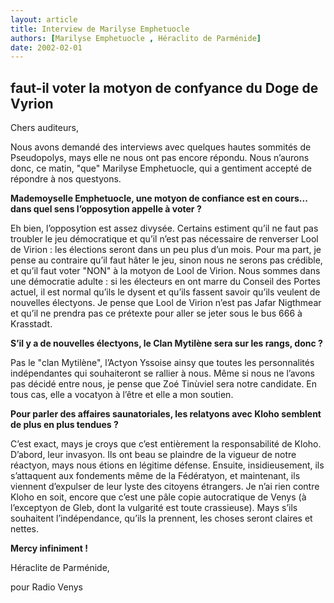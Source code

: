```yaml
---
layout: article
title: Interview de Marilyse Emphetuocle
authors: [Marilyse Emphetuocle , Héraclito de Parménide]
date: 2002-02-01
---
```


## faut-il voter la motyon de confyance du Doge de Vyrion

Chers auditeurs,

Nous avons demandé des interviews avec quelques hautes sommités de Pseudopolys, mays elle ne nous ont pas encore répondu. Nous n’aurons donc, ce matin, "que" Marilyse Emphetuocle, qui a gentiment accepté de répondre à nos questyons.

**Mademoyselle Emphetuocle, une motyon de confiance est en cours... dans quel sens l’opposytion appelle à voter ?**

Eh bien, l’opposytion est assez divysée. Certains estiment qu’il ne faut pas troubler le jeu démocratique et qu’il n’est pas nécessaire de renverser Lool de Virion : les élections seront dans un peu plus d’un mois. Pour ma part, je pense au contraire qu’il faut hâter le jeu, sinon nous ne serons pas crédible, et qu’il faut voter "NON" à la motyon de Lool de Virion. Nous sommes dans une démocratie adulte : si les électeurs en ont marre du Conseil des Portes actuel, il est normal qu’ils le dysent et qu’ils fassent savoir qu’ils veulent de nouvelles électyons. Je pense que Lool de Virion n’est pas Jafar Nigthmear et qu’il ne prendra pas ce prétexte pour aller se jeter sous le bus 666 à Krasstadt.

**S’il y a de nouvelles électyons, le Clan Mytilène sera sur les rangs, donc ?**

Pas le "clan Mytilène", l’Actyon Yssoise ainsy que toutes les personnalités indépendantes qui souhaiteront se rallier à nous. Même si nous ne l’avons pas décidé entre nous, je pense que Zoé Tinùviel sera notre candidate. En tous cas, elle a vocatyon à l’être et elle a mon soutien.

**Pour parler des affaires saunatoriales, les relatyons avec Kloho semblent de plus en plus tendues ?**

C’est exact, mays je croys que c’est entièrement la responsabilité de Kloho. D’abord, leur invasyon. Ils ont beau se plaindre de la vigueur de notre réactyon, mays nous étions en légitime défense. Ensuite, insidieusement, ils s’attaquent aux fondements même de la Fédératyon, et maintenant, ils viennent d’expulser de leur lyste des citoyens étrangers. Je n’ai rien contre Kloho en soit, encore que c’est une pâle copie autocratique de Venys (à l’exceptyon de Gleb, dont la vulgarité est toute crassieuse). Mays s’ils souhaitent l’indépendance, qu’ils la prennent, les choses seront claires et nettes.

**Mercy infiniment !**

Héraclite de Parménide,

pour Radio Venys